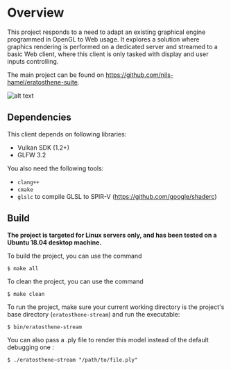 # Overview
This project responds to a need to adapt an existing graphical engine programmed in OpenGL to Web usage. It explores a solution where graphics rendering is performed on a dedicated server and streamed to a basic Web client,
where this client is only tasked with display and user inputs controlling.

The main project can be found on https://github.com/nils-hamel/eratosthene-suite.

![alt text](doc/screenshot.png)

## Dependencies
This client depends on following libraries:
* Vulkan SDK (1.2+)
* GLFW 3.2

You also need the following tools:
* `clang++`
* `cmake`
* `glslc` to compile GLSL to SPIR-V  (https://github.com/google/shaderc)


## Build
**The project is targeted for Linux servers only, and has been tested on a Ubuntu 18.04 desktop machine.**
 
To build the project, you can use the command 
```
$ make all
```

To clean the project, you can use the command
```
$ make clean
```

To run the project, make sure your current working directory is the project's base directory (`eratosthene-stream`) and run the executable:
```
$ bin/eratosthene-stream
```

You can also pass a .ply file to render this model instead of the default debugging one :
```
$ ./eratosthene−stream "/path/to/file.ply"
```